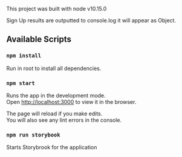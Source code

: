 This project was built with node v10.15.0

Sign Up results are outputted to console.log it will appear as Object.

## Available Scripts

### `npm install`

Run in root to install all dependencies.

### `npm start`

Runs the app in the development mode.<br>
Open [http://localhost:3000](http://localhost:3000) to view it in the browser.

The page will reload if you make edits.<br>
You will also see any lint errors in the console.

### `npm run storybook`

Starts Storybrook for the application
